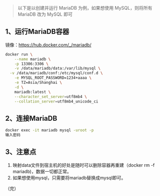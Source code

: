 >  以下是以创建并运行 MariaDB 为例，如果想使用 MySQL，则将所有 MariaDB 改为 MySQL 即可



## 1、运行MariaDB容器

镜像：https://hub.docker.com/_/mariadb/

```bash
docker run \
	--name mariadb \
	-p 13306:3306 \
	-v /data/mariadb/data:/var/lib/mysql \
  -v /data/mariadb/conf:/etc/mysql/conf.d \
	-e MYSQL_ROOT_PASSWORD=1234+aaaa \
	-e TZ=Asia/Shanghai \
	-d \
	mariadb:latest \
	--character_set_server=utf8mb4 \
	--collation_server=utf8mb4_unicode_ci
```



## 2、连接MariaDB

```bash
docker exec -it mariadb mysql -uroot -p
输入密码
```



## 3、注意点

1. 映射data文件到宿主机的好处是随时可以删除容器再重建（docker rm -f mariadb)，数据一切都正常。
2. 如果想使用mysql，只需要将mariadb替换成mysql即可。



（完）